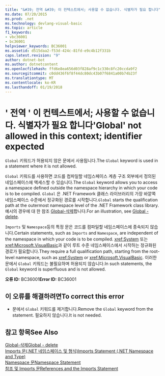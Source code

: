 ```yaml
---
title: "&#39; 전역 &#39; 이 컨텍스트에서; 사용할 수 없습니다. 식별자가 필요 합니다"
ms.date: 07/20/2015
ms.prod: .net
ms.technology: devlang-visual-basic
ms.topic: article
f1_keywords:
- vbc36001
- bc36001
helpviewer_keywords: BC36001
ms.assetid: d515daa2-f53d-424c-81fd-e9c4b12f331b
caps.latest.revision: "9"
author: dotnet-bot
ms.author: dotnetcontent
ms.openlocfilehash: ffd6e8ea656d03f828af9c1c330c8fc20ccda9f2
ms.sourcegitcommit: c0dd436f6f8f44dc80dc43b07f6841a00b74b23f
ms.translationtype: MT
ms.contentlocale: ko-KR
ms.lasthandoff: 01/19/2018
---
```

# <a name="39global39-not-allowed-in-this-context-identifier-expected"></a><span data-ttu-id="c43da-102">&#39; 전역 &#39; 이 컨텍스트에서; 사용할 수 없습니다. 식별자가 필요 합니다</span><span class="sxs-lookup"><span data-stu-id="c43da-102">&#39;Global&#39; not allowed in this context; identifier expected</span></span>
<span data-ttu-id="c43da-103">`Global` 키워드가 허용되지 않은 문에서 사용됩니다.</span><span class="sxs-lookup"><span data-stu-id="c43da-103">The `Global` keyword is used in a statement where it is not allowed.</span></span>  
  
 <span data-ttu-id="c43da-104">`Global` 키워드를 사용하면 코드를 컴파일할 네임스페이스 계층 구조 외부에서 정의된 네임스페이스에 액세스할 수 있습니다.</span><span class="sxs-lookup"><span data-stu-id="c43da-104">The `Global` keyword allows you to access a namespace defined outside the namespace hierarchy in which your code is to be compiled.</span></span> <span data-ttu-id="c43da-105">`Global` 은 .NET Framework 클래스 라이브러리의 가장 바깥쪽 네임스페이스 수준에서 정규화된 경로를 시작합니다.</span><span class="sxs-lookup"><span data-stu-id="c43da-105">`Global` starts the qualification path at the outermost namespace level of the .NET Framework class library.</span></span> <span data-ttu-id="c43da-106">예시의 경우에 대 한 참조 [Global-삭제](http://msdn.microsoft.com/library/18c8ba14-40f6-4978-8096-6a5852324635)합니다.</span><span class="sxs-lookup"><span data-stu-id="c43da-106">For an illustration, see [Global - delete](http://msdn.microsoft.com/library/18c8ba14-40f6-4978-8096-6a5852324635).</span></span>  
  
 <span data-ttu-id="c43da-107">`Imports` 및 `Namespace`등의 특정 문은 코드를 컴파일할 네임스페이스에 종속되지 않습니다.</span><span class="sxs-lookup"><span data-stu-id="c43da-107">Certain statements, such as `Imports` and `Namespace`, are independent of the namespace in which your code is to be compiled.</span></span> <span data-ttu-id="c43da-108"><xref:System> 또는 <xref:Microsoft.VisualBasic>과 같이 루트 수준 네임스페이스에서 시작하는 정규화된 경로가 필요합니다.</span><span class="sxs-lookup"><span data-stu-id="c43da-108">They require a full qualification path, starting from the root-level namespace, such as <xref:System> or <xref:Microsoft.VisualBasic>.</span></span> <span data-ttu-id="c43da-109">이러한 문에서 `Global` 키워드는 불필요하며 허용되지 않습니다.</span><span class="sxs-lookup"><span data-stu-id="c43da-109">In such statements, the `Global` keyword is superfluous and is not allowed.</span></span>  
  
 <span data-ttu-id="c43da-110">**오류 ID:** BC36001</span><span class="sxs-lookup"><span data-stu-id="c43da-110">**Error ID:** BC36001</span></span>  
  
## <a name="to-correct-this-error"></a><span data-ttu-id="c43da-111">이 오류를 해결하려면</span><span class="sxs-lookup"><span data-stu-id="c43da-111">To correct this error</span></span>  
  
-   <span data-ttu-id="c43da-112">문에서 `Global` 키워드를 제거합니다.</span><span class="sxs-lookup"><span data-stu-id="c43da-112">Remove the `Global` keyword from the statement.</span></span> <span data-ttu-id="c43da-113">필요하지 않습니다.</span><span class="sxs-lookup"><span data-stu-id="c43da-113">It is not needed.</span></span>  
  
## <a name="see-also"></a><span data-ttu-id="c43da-114">참고 항목</span><span class="sxs-lookup"><span data-stu-id="c43da-114">See Also</span></span>  
 [<span data-ttu-id="c43da-115">Global-삭제</span><span class="sxs-lookup"><span data-stu-id="c43da-115">Global - delete</span></span>](http://msdn.microsoft.com/library/18c8ba14-40f6-4978-8096-6a5852324635)  
 [<span data-ttu-id="c43da-116">Imports 문(.NET 네임스페이스 및 형식)</span><span class="sxs-lookup"><span data-stu-id="c43da-116">Imports Statement (.NET Namespace and Type)</span></span>](../../visual-basic/language-reference/statements/imports-statement-net-namespace-and-type.md)  
 [<span data-ttu-id="c43da-117">Namespace 문</span><span class="sxs-lookup"><span data-stu-id="c43da-117">Namespace Statement</span></span>](../../visual-basic/language-reference/statements/namespace-statement.md)  
 [<span data-ttu-id="c43da-118">참조 및 Imports 문</span><span class="sxs-lookup"><span data-stu-id="c43da-118">References and the Imports Statement</span></span>](../../visual-basic/programming-guide/program-structure/references-and-the-imports-statement.md)
